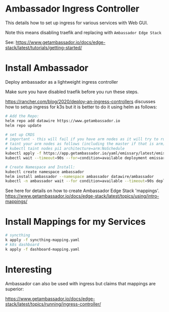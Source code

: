 Ambassador Ingress Controller
=============================

This details how to set up ingress for various services with Web GUI.

Note this means disabling traefik and replacing with `Ambassador Edge Stack`

See:
https://www.getambassador.io/docs/edge-stack/latest/tutorials/getting-started/


Install Ambassador
==================
Deploy ambassador as a lightweight ingress controller

Make sure you have disabled traefik before you run these steps.

https://rancher.com/blog/2020/deploy-an-ingress-controllers
discusses how to setup ingress for k3s but it is better to
 do it using helm as follows:
``` bash
# Add the Repo:
helm repo add datawire https://www.getambassador.io
helm repo update

# set up CRDS
# important - this will fail if you have arm nodes as it will try to run on them
# taint your arm nodes as follows (including the master if that is arm)
# kubectl taint nodes pi1 architecture=arm:NoSchedule
kubectl apply -f https://app.getambassador.io/yaml/emissary/latest/emissary-crds.yaml
kubectl wait --timeout=90s --for=condition=available deployment emissary-apiext -n emissary-system

# Create Namespace and Install:
kubectl create namespace ambassador
helm install ambassador --namespace ambassador datawire/ambassador
kubectl -n ambassador wait --for condition=available --timeout=90s deploy -lproduct=aes
```

See here for details on how to create Ambassador Edge Stack 'mappings'.
https://www.getambassador.io/docs/edge-stack/latest/topics/using/intro-mappings/

Install Mappings for my Services
================================

``` bash
# syncthing
k apply -f syncthing-mapping.yaml
# k8s dashboard
k apply -f dashboard-mapping.yaml
```

Interesting
===========

Ambassador can also be used with ingress but claims that mappings are
superior:

https://www.getambassador.io/docs/edge-stack/latest/topics/running/ingress-controller/
